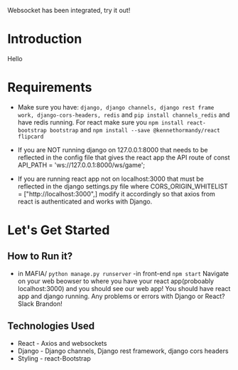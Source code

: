 Websocket has been integrated, try it out!

# Introduction
Hello
# Requirements
- Make sure you have: `django, django channels, django rest frame work, django-cors-headers, redis` and `pip install channels_redis` 
 and have redis running. For react make sure you `npm install react-bootstrap bootstrap` and 
  `npm install --save @kennethormandy/react flipcard`

 

- If you are NOT running django on 127.0.0.1:8000 that needs to be reflected in the config file that gives the react app the API route of 
  const API_PATH = 'ws://127.0.0.1:8000/ws/game';
- If you are running react app not on localhost:3000 that must be reflected in the django settings.py file where CORS_ORIGIN_WHITELIST =    ["http://localhost:3000",] modify it accordingly so that axios from react is authenticated and works with Django.

# Let's Get Started

## How to Run it?
  - in MAFIA/ `python manage.py runserver`
  -in front-end `npm start`
  Navigate on your web beowser to where you have your react app(proboably localhost:3000) and you should see our web app!
  You should have react app and django running. Any problems or errors with Django or React? Slack Brandon!

## Technologies Used
- React - Axios and websockets
- Django - Django channels, Django rest framework, django cors headers
- Styling - react-Bootstrap 
